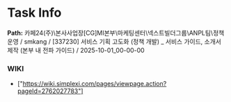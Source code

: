 # Task Info

**Path:** 카페24(주)\본사사업장\[CG]MI본부\마케팅센터\넥스트빌더그룹\ANPL팀\정책운영 / smkang / [337230] 서비스 기획 고도화 (정책 개발) _ 서비스 가이드, 소개서 제작 (본부 내 전파 가이드) / 2025-10-01_00-00-00

### WIKI
- ["https://wiki.simplexi.com/pages/viewpage.action?pageId=2762027783"]

